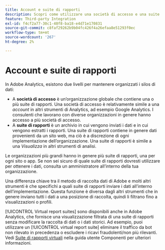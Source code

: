 ```yaml
---
title: Account e suite di rapporti
description: Scopri come utilizzare una società di accesso e una suite di rapporti per mantenere organizzati i silos di dati in Adobe Analytics.
feature: Third-party Integration
exl-id: f4cf2a77-30c1-40f8-ba18-e4d71e170831
source-git-commit: c8faf29262b9b04fc426f4a26efaa8e51293f0ec
workflow-type: tm+mt
source-wordcount: '267'
ht-degree: 2%

---
```


# Account e suite di rapporti

In Adobe Analytics, esistono due livelli per mantenere organizzati i silos di dati:

* A **società di accesso** è un’organizzazione globale che contiene una o più suite di rapporti. Una società di accesso è relativamente simile a una *account* in altri strumenti di Analytics, ad esempio Google Analytics. I consulenti che lavorano con diverse organizzazioni in genere hanno accesso a più società di accesso.
* A **suite di rapporti** è un archivio in cui vengono inviati i dati e in cui vengono estratti i rapporti. Una suite di rapporti contiene in genere dati provenienti da un sito web, ma ciò è a discrezione di ogni implementazione dell’organizzazione. Una suite di rapporti è simile a una *Visualizza* in altri strumenti di analisi.

Le organizzazioni più grandi hanno in genere più suite di rapporti, una per ogni sito o app. Se non sei sicuro di quale suite di rapporti dovresti utilizzare per ottenere i dati, consulta un amministratore all’interno della tua organizzazione.

Una differenza chiave tra il metodo di raccolta dati di Adobe e molti altri strumenti è che specifichi a quali suite di rapporti inviare i dati all’interno dell’implementazione. Questa funzione è diversa dagli altri strumenti che in genere inviano tutti i dati a una posizione di raccolta, quindi li filtrano fino a visualizzazioni o profili.

[!UICONTROL Virtual report suites] sono disponibili anche in Adobe Analytics, che fornisce una visualizzazione filtrata di una suite di rapporti senza modificare la raccolta di dati o i dati storici. Ad esempio, puoi utilizzare un [!UICONTROL virtual report suite] eliminare il traffico da bot non rilevato in precedenza o escludere i ricavi fraudolenti/non più rilevanti. Vedi [Suite di rapporti virtuali](/help/components/vrs/vrs-about.md) nella guida utente Componenti per ulteriori informazioni.
